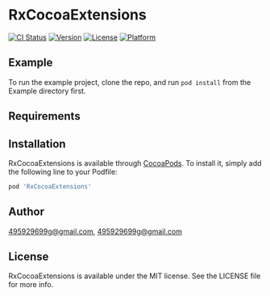 # RxCocoaExtensions

[![CI Status](https://img.shields.io/travis/495929699g@gmail.com/RxCocoaExtensions.svg?style=flat)](https://travis-ci.org/495929699g@gmail.com/RxCocoaExtensions)
[![Version](https://img.shields.io/cocoapods/v/RxCocoaExtensions.svg?style=flat)](https://cocoapods.org/pods/RxCocoaExtensions)
[![License](https://img.shields.io/cocoapods/l/RxCocoaExtensions.svg?style=flat)](https://cocoapods.org/pods/RxCocoaExtensions)
[![Platform](https://img.shields.io/cocoapods/p/RxCocoaExtensions.svg?style=flat)](https://cocoapods.org/pods/RxCocoaExtensions)

## Example

To run the example project, clone the repo, and run `pod install` from the Example directory first.

## Requirements

## Installation

RxCocoaExtensions is available through [CocoaPods](https://cocoapods.org). To install
it, simply add the following line to your Podfile:

```ruby
pod 'RxCocoaExtensions'
```

## Author

495929699g@gmail.com, 495929699g@gmail.com

## License

RxCocoaExtensions is available under the MIT license. See the LICENSE file for more info.
